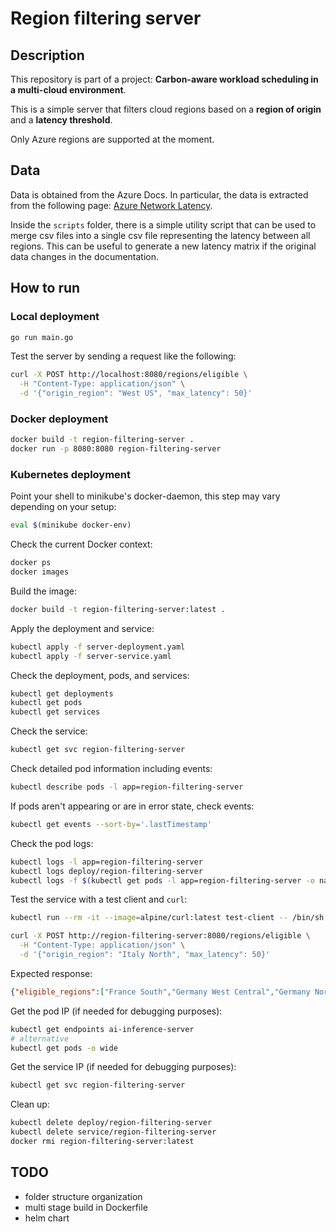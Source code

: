 # Region filtering server

## Description

This repository is part of a project: **Carbon-aware workload scheduling in a multi-cloud environment**.

This is a simple server that filters cloud regions based on a **region of origin** and a **latency threshold**. 

Only Azure regions are supported at the moment.

## Data

Data is obtained from the Azure Docs. In particular, the data is extracted from the following page: [Azure Network Latency](https://raw.githubusercontent.com/MicrosoftDocs/azure-docs/refs/heads/main/articles/networking/azure-network-latency.md).

Inside the `scripts` folder, there is a simple utility script that can be used to merge csv files into a single csv file representing the latency between all regions.
This can be useful to generate a new latency matrix if the original data changes in the documentation.

## How to run

### Local deployment

```bash
go run main.go
```

Test the server by sending a request like the following:
```bash
curl -X POST http://localhost:8080/regions/eligible \
  -H "Content-Type: application/json" \
  -d '{"origin_region": "West US", "max_latency": 50}'
```

### Docker deployment

```bash
docker build -t region-filtering-server .
docker run -p 8080:8080 region-filtering-server
```

### Kubernetes deployment

Point your shell to minikube's docker-daemon, this step may vary depending on your setup:
```bash
eval $(minikube docker-env)
```
Check the current Docker context:
```bash
docker ps
docker images
```

Build the image:
```bash
docker build -t region-filtering-server:latest .
```

Apply the deployment and service:
```bash
kubectl apply -f server-deployment.yaml
kubectl apply -f server-service.yaml
```

Check the deployment, pods, and services:
```bash
kubectl get deployments
kubectl get pods
kubectl get services
```

Check the service:
```bash
kubectl get svc region-filtering-server
```

Check detailed pod information including events:
```bash
kubectl describe pods -l app=region-filtering-server
```

If pods aren't appearing or are in error state, check events:
```bash
kubectl get events --sort-by='.lastTimestamp'
```

Check the pod logs:
```bash
kubectl logs -l app=region-filtering-server
kubectl logs deploy/region-filtering-server
kubectl logs -f $(kubectl get pods -l app=region-filtering-server -o name)
```

Test the service with a test client and `curl`:
```bash
kubectl run --rm -it --image=alpine/curl:latest test-client -- /bin/sh

curl -X POST http://region-filtering-server:8080/regions/eligible \
  -H "Content-Type: application/json" \
  -d '{"origin_region": "Italy North", "max_latency": 50}'
```

Expected response:
```json
{"eligible_regions":["France South","Germany West Central","Germany North","Poland Central","Switzerland West","Norway East","Switzerland North","UK West","Sweden Central","France Central","North Europe","Norway West","West Europe","Israel Central","UK South","Italy North"]}
```

Get the pod IP (if needed for debugging purposes):
```bash
kubectl get endpoints ai-inference-server
# alternative
kubectl get pods -o wide
```

Get the service IP (if needed for debugging purposes):
```bash
kubectl get svc region-filtering-server
```

Clean up:
```bash
kubectl delete deploy/region-filtering-server
kubectl delete service/region-filtering-server
docker rmi region-filtering-server:latest
```

## TODO

- folder structure organization
- multi stage build in Dockerfile
- helm chart